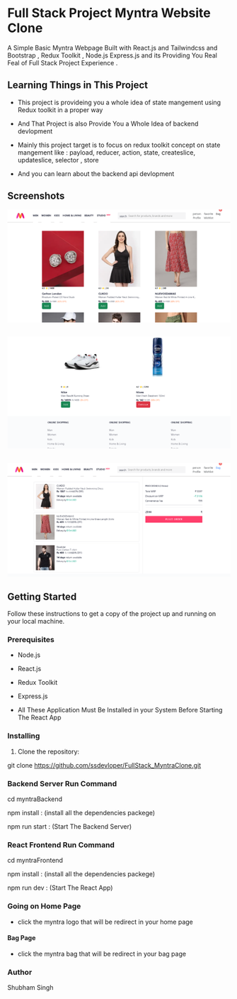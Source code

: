 # Full Stack Project Myntra Website Clone

A Simple Basic  Myntra Webpage   Built with  React.js
and Tailwindcss and Bootstrap , Redux Toolkit , Node.js Express.js and  its Providing You Real Feal of Full Stack Project Experience .

## Learning Things in This Project


- This project is provideing you a whole idea of state mangement using Redux toolkit in a proper way

- And That Project is also Provide You a Whole Idea of backend devlopment

- Mainly this project target is to focus on redux toolkit concept on state mangement like : payload, reducer, action, state,  createslice, updateslice, selector , store

- And you can learn about the backend api devlopment

## Screenshots

<img src="myntraFrontend/src/assets/firstPage.png">

##

<img src="myntraFrontend/src/assets/secondPage.png">

##

<img src="myntraFrontend/src/assets/thirdPage.png">

## Getting Started

 Follow these instructions to get a copy of the project up and running on your local machine.


### Prerequisites

 - Node.js
 - React.js
 - Redux Toolkit
 - Express.js

 - All These Application Must Be Installed in your System Before Starting The React App


 ### Installing
 1. Clone the repository:

 git clone https://github.com/ssdevloper/FullStack_MyntraClone.git


### Backend Server  Run Command

cd myntraBackend

npm install : (install all the dependencies packege)

npm run start : (Start The  Backend Server) 

### React Frontend  Run Command

cd myntraFrontend

npm install : (install all the dependencies packege)

npm run dev : (Start The  React App) 


### Going on Home Page

- click the myntra logo that will be redirect in your home page 
#### Bag Page
- click the myntra bag that will be redirect in your bag page 
 


### Author

Shubham Singh